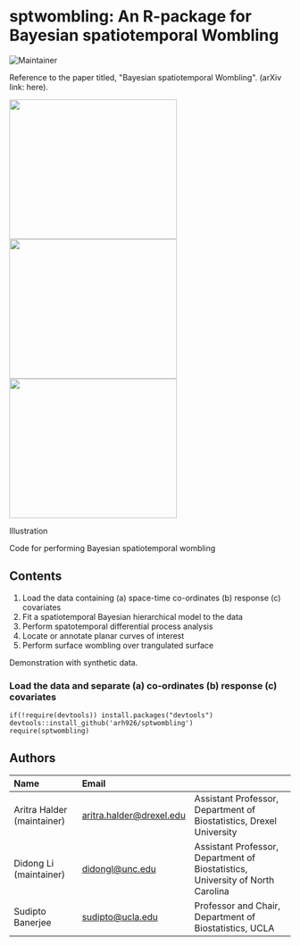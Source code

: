 # sptwombling: An R-package for Bayesian spatiotemporal Wombling

![Maintainer](https://img.shields.io/badge/maintainer-arh926-blue)

Reference to the paper titled, "Bayesian spatiotemporal Wombling". (arXiv link: here).


<div class="image123">
  <div class="imgContainer">
    <img width="300" height="250" src="https://github.com/user-attachments/assets/9a99542c-e6ec-413e-9324-d40fade26355"/>
  </div>
  <div class="imgContainer">
    <img width="300" height="250" src="https://github.com/user-attachments/assets/e06d2221-d72d-4d23-887f-faa6cfafb713"/>
  </div>
  <div class="imgContainer">
      <img width="300" height="250" src="https://github.com/user-attachments/assets/57403b92-aac2-4935-9dd2-f66a56fda072"/>
  </div>
</div>


Illustration

Code for performing Bayesian spatiotemporal wombling

## Contents

1. Load the data containing (a) space-time co-ordinates (b) response (c) covariates
2. Fit a spatiotemporal Bayesian hierarchical model to the data
3. Perform spatotemporal differential process analysis
4. Locate or annotate planar curves of interest
5. Perform surface wombling over trangulated surface

Demonstration with synthetic data.

### Load the data and separate (a) co-ordinates (b) response (c) covariates
```
if(!require(devtools)) install.packages("devtools")
devtools::install_github('arh926/sptwombling')
require(sptwombling)
```

## Authors

| Name   | Email       |              |
|:------ |:----------- | :----------- |
| Aritra Halder (maintainer)| aritra.halder@drexel.edu   | Assistant Professor, Department of Biostatistics, Drexel University| 
| Didong Li (maintainer)| didongl@unc.edu   | Assistant Professor, Department of Biostatistics, University of North Carolina|
| Sudipto Banerjee | sudipto@ucla.edu   | Professor and Chair, Department of Biostatistics,  UCLA |
<!--- --->

